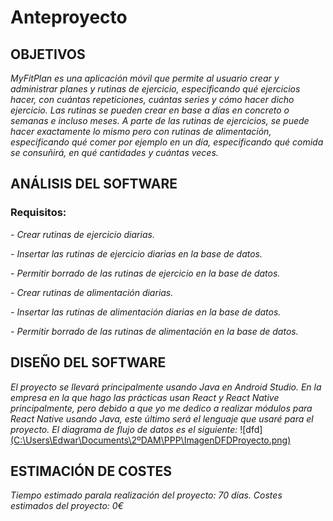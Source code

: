 # Anteproyecto

## OBJETIVOS

*MyFitPlan es una aplicación móvil que permite al usuario crear y administrar planes y rutinas de ejercicio, especificando qué ejercicios hacer, con cuántas repeticiones, cuántas series y cómo hacer dicho ejercicio. Las rutinas se pueden crear en base a días en concreto o semanas e incluso meses. A parte de las rutinas de ejercicios, se puede hacer exactamente lo mismo pero con rutinas de alimentación, especificando qué comer por ejemplo en un día, especificando qué comida se consuñirá, en qué cantidades y cuántas veces.*

## ANÁLISIS DEL SOFTWARE

### Requisitos: ###

*- Crear rutinas de ejercicio diarias.*

*- Insertar las rutinas de ejercicio diarias en la base de datos.*

*- Permitir borrado de las rutinas de ejercicio en la base de datos.*

*- Crear rutinas de alimentación diarias.*

*- Insertar las rutinas de alimentación diarias en la base de datos.*

*- Permitir borrado de las rutinas de alimentación en la base de datos.*

## DISEÑO DEL SOFTWARE

*El proyecto se llevará principalmente usando Java en Android Studio. En la empresa en la que hago las prácticas usan React y React Native principalmente, pero debido a que yo me dedico a realizar módulos para React Native usando Java, este último será el lenguaje que usaré para el proyecto.*
*El diagrama de flujo de datos es el siguiente:*
![dfd][(C:\Users\Edwar\Documents\2ºDAM\PPP\ImagenDFDProyecto.png)](https://github.com/EdWarGG/integracion-dam/blob/main/docs/imagenesAnteproyecto/ImagenDFDProyecto.png)

## ESTIMACIÓN DE COSTES

*Tiempo estimado parala realización del proyecto: 70 días.
Costes estimados del proyecto: 0€*
